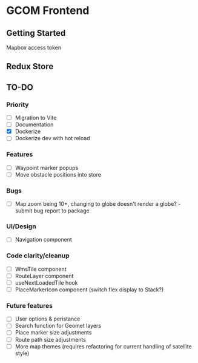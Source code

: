 # GCOM Frontend

## Getting Started
Mapbox access token

## Redux Store


## TO-DO
### Priority
- [ ] Migration to Vite
- [ ] Documentation
- [x] Dockerize
- [ ] Dockerize dev with hot reload

### Features
- [ ] Waypoint marker popups
- [ ] Move obstacle positions into store

### Bugs
- [ ] Map zoom being 10+, changing to globe doesn't render a globe? - submit bug report to package

### UI/Design
- [ ] Navigation component

### Code clarity/cleanup
- [ ] WmsTile component
- [ ] RouteLayer component
- [ ] useNextLoadedTile hook
- [ ] PlaceMarkerIcon component (switch flex display to Stack?)

### Future features
- [ ] User options & peristance
- [ ] Search function for Geomet layers
- [ ] Place marker size adjustments
- [ ] Route path size adjustments
- [ ] More map themes (requires refactoring for current handling of satellite style)
